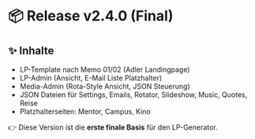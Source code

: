 # 📦 Release v2.4.0 (Final)

## ✨ Inhalte
- LP-Template nach Memo 01/02 (Adler Landingpage)
- LP-Admin (Ansicht, E-Mail Liste Platzhalter)
- Media-Admin (Rota-Style Ansicht, JSON Steuerung)
- JSON Dateien für Settings, Emails, Rotator, Slideshow, Music, Quotes, Reise
- Platzhalterseiten: Mentor, Campus, Kino

👉 Diese Version ist die **erste finale Basis** für den LP-Generator.
